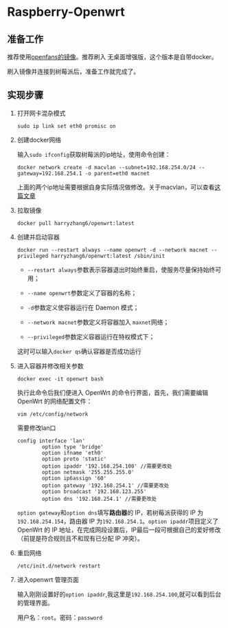 # Raspberry-Openwrt



## 准备工作

推荐使用[openfans的镜像](https://github.com/openfans-community-offical/Debian-Pi-Aarch64)。推荐刷入 无桌面增强版，这个版本是自带docker。

刷入镜像并连接到树莓派后，准备工作就完成了。

## 实现步骤

1. 打开网卡混杂模式

   ```shell
   sudo ip link set eth0 promisc on
   ```

2. 创建docker网络

   输入`sudo ifconfig`获取树莓派的ip地址，使用命令创建：

   ```shell
   docker network create -d macvlan --subnet=192.168.254.0/24 --gateway=192.168.254.1 -o parent=eth0 macnet
   ```

   上面的两个ip地址需要根据自身实际情况做修改。关于macvlan，可以查看[这篇文章](https://www.jianshu.com/p/2b8b6c738bf6)

3. 拉取镜像

   ```shell
   docker pull harryzhang6/openwrt:latest
   ```

4. 创建并启动容器

   ```shell
   docker run --restart always --name openwrt -d --network macnet --privileged harryzhang6/openwrt:latest /sbin/init
   ```

   - `--restart always`参数表示容器退出时始终重启，使服务尽量保持始终可用；

   - `--name openwrt`参数定义了容器的名称；

   - `-d`参数定义使容器运行在 Daemon 模式；

   - `--network macnet`参数定义将容器加入 `maxnet`网络；

   - `--privileged`参数定义容器运行在特权模式下；

   这时可以输入`docker qs`确认容器是否成功运行

5. 进入容器并修改相关参数

   ```shell
   docker exec -it openwrt bash
   ```

   执行此命令后我们便进入 OpenWrt 的命令行界面，首先，我们需要编辑 OpenWrt 的网络配置文件：

   ```shell
   vim /etc/config/network
   ```

   需要修改lan口

   ```
   config interface 'lan'
           option type 'bridge'
           option ifname 'eth0'
           option proto 'static' 
           option ipaddr '192.168.254.100' //需要更改处
           option netmask '255.255.255.0'
           option ip6assign '60'
           option gateway '192.168.254.1' //需要更改处
           option broadcast '192.168.123.255'
           option dns '192.168.254.1' //需要更改处
   ```

   `option gateway`和`option dns`填写**路由器**的 IP，若树莓派获得的 IP 为 `192.168.254.154`，路由器 IP 为`192.168.254.1`。`option ipaddr`项目定义了 OpenWrt 的 IP 地址，在完成网段设置后，IP最后一段可根据自己的爱好修改（前提是符合规则且不和现有已分配 IP 冲突）。

6. 重启网络

   ```shell
   /etc/init.d/network restart
   ```

7. 进入openwrt 管理页面

   输入刚刚设置好的`option ipaddr`,我这里是`192.168.254.100`,就可以看到后台的管理界面。

   用户名：`root`。密码：`password`


